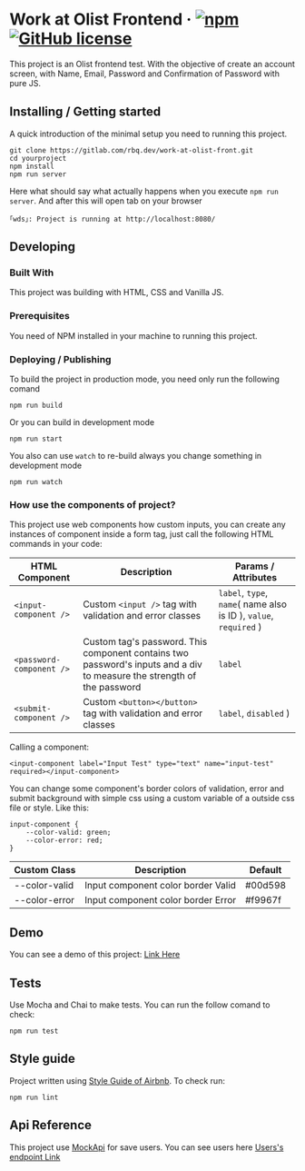 # Work at Olist Frontend &middot; [![npm](https://img.shields.io/npm/v/npm.svg?style=flat-square)](https://www.npmjs.com/package/npm) [![GitHub license](https://img.shields.io/badge/license-MIT-blue.svg?style=flat-square)](https://github.com/your/your-project/blob/master/LICENSE)

This project is an Olist frontend test. With the objective of create an account screen, with Name, Email, Password and Confirmation of Password with pure JS.

## Installing / Getting started

A quick introduction of the minimal setup you need to running this project.

```shell
git clone https://gitlab.com/rbq.dev/work-at-olist-front.git
cd yourproject
npm install
npm run server
```

Here what should say what actually happens when you execute `npm run server`. And after this will open tab on your browser
```shell
｢wds｣: Project is running at http://localhost:8080/
```

## Developing

### Built With
This project was building with HTML, CSS and Vanilla JS.

### Prerequisites
You need of NPM installed in your machine to running this project.

### Deploying / Publishing
To build the project in production mode, you need only run the following comand

```shell
npm run build
```
Or you can build in development mode
```shell
npm run start
```
You also can use `watch` to re-build always you change something in development mode
```shell
npm run watch
```

### How use the components of project?
This project use web components how custom inputs, you can create any instances of component inside a form tag, just call the following HTML commands in your code:

HTML Component | Description | Params / Attributes
-------------- | ----------- | -------------------
`<input-component />` | Custom `<input />` tag with validation and error classes | `label`, `type`, `name`( name also is ID ), `value`, `required` )
`<password-component />` | Custom tag's password. This component contains two password's inputs and a div to measure the strength of the password  | `label`
`<submit-component />` | Custom `<button></button>` tag with validation and error classes | `label`, `disabled` )

Calling a component:
```
<input-component label="Input Test" type="text" name="input-test" required></input-component>
```

You can change some component's border colors of validation, error and submit background with simple css using a custom variable of a outside css file or style. Like this:

```
input-component {
    --color-valid: green;
    --color-error: red;
}
```

Custom Class | Description | Default
------------ | ----------- | -------
--color-valid | Input component color border Valid | #00d598
--color-error | Input component color border Error | #f9967f

## Demo
You can see a demo of this project: [Link Here](https://glacial-gorge-64557.herokuapp.com/)

## Tests
Use Mocha and Chai to make tests. You can run the follow comand to check:

```shell
npm run test
```

## Style guide

Project written using [Style Guide of Airbnb](bhttps://github.com/airbnb/javascript). To check run:

```shel
npm run lint
```

## Api Reference

This project use [MockApi](https://www.mockapi.io/) for save users.  You can see users here [Users's endpoint Link](https://5b9701e429cbd70014a8fd28.mockapi.io/api/user)
